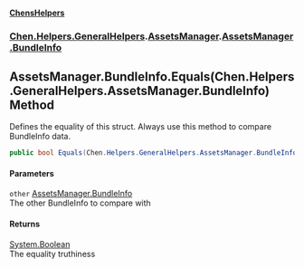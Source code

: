 
#### [ChensHelpers](./index 'index')

### [Chen.Helpers.GeneralHelpers](./Chen-Helpers-GeneralHelpers 'Chen.Helpers.GeneralHelpers').[AssetsManager](./Chen-Helpers-GeneralHelpers-AssetsManager 'Chen.Helpers.GeneralHelpers.AssetsManager').[AssetsManager.BundleInfo](./Chen-Helpers-GeneralHelpers-AssetsManager-BundleInfo 'Chen.Helpers.GeneralHelpers.AssetsManager.BundleInfo')

## AssetsManager.BundleInfo.Equals(Chen.Helpers.GeneralHelpers.AssetsManager.BundleInfo) Method
Defines the equality of this struct. Always use this method to compare BundleInfo data.  
```csharp
public bool Equals(Chen.Helpers.GeneralHelpers.AssetsManager.BundleInfo other);
```

#### Parameters
<a name='Chen-Helpers-GeneralHelpers-AssetsManager-BundleInfo-Equals(Chen-Helpers-GeneralHelpers-AssetsManager-BundleInfo)-other'></a>
`other` [AssetsManager.BundleInfo](./Chen-Helpers-GeneralHelpers-AssetsManager-BundleInfo 'Chen.Helpers.GeneralHelpers.AssetsManager.BundleInfo')  
The other BundleInfo to compare with  
  

#### Returns
[System.Boolean](https://docs.microsoft.com/en-us/dotnet/api/System.Boolean 'System.Boolean')  
The equality truthiness  
